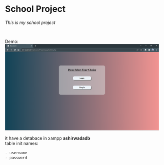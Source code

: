 # School Project

_This is my school project_

<br>

Demo:
![](imgs/demo.png)

it have a detabace in xampp **ashirwadadb**
<br>
table init names:
```
- username
- password
```